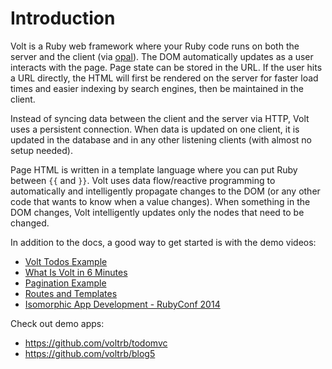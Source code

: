 # Introduction

Volt is a Ruby web framework where your Ruby code runs on both the server and the client (via [opal](https://github.com/opal/opal)).  The DOM automatically updates as a user interacts with the page. Page state can be stored in the URL. If the user hits a URL directly, the HTML will first be rendered on the server for faster load times and easier indexing by search engines, then be maintained in the client.

Instead of syncing data between the client and the server via HTTP, Volt uses a persistent connection. When data is updated on one client, it is updated in the database and in any other listening clients (with almost no setup needed).

Page HTML is written in a template language where you can put Ruby between ```{{``` and ```}}```.  Volt uses data flow/reactive programming to automatically and intelligently propagate changes to the DOM (or any other code that wants to know when a value changes).  When something in the DOM changes, Volt intelligently updates only the nodes that need to be changed.

In addition to the docs, a good way to get started is with the demo videos:

- [Volt Todos Example](https://www.youtube.com/watch?v=KbFtIt7-ge8)
- [What Is Volt in 6 Minutes](https://www.youtube.com/watch?v=P27EPQ4ne7o)
- [Pagination Example](https://www.youtube.com/watch?v=1uanfzMLP9g)
- [Routes and Templates](https://www.youtube.com/watch?v=1yNMP3XR6jU)
- [Isomorphic App Development - RubyConf 2014](https://www.youtube.com/watch?v=7i6AL7Walc4)

Check out demo apps:
 - https://github.com/voltrb/todomvc
 - https://github.com/voltrb/blog5

